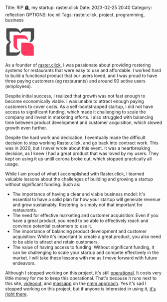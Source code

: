 Title: RIP 🪦, my startup: raster.click 
Date: 2023-02-25 20:40
Category: reflection
OPTIONS: toc:nil
Tags: raster.click, project, programming, business

![raster logo](./images/2023/raster-logo.svg)

As a founder of [raster.click](https://raster.click/),
I was passionate about providing rostering systems for restaurants
that were easy to use and affordable.
I worked hard to build a functional product that our users loved,
and I was proud to have three paying customers (eg restaurants)
and around 90 active users (employees).

Despite initial success,
I realized that growth was not fast enough to become economically viable.
I was unable to attract enough paying customers to cover costs.
As a self-bootstrapped startup,
I did not have access to significant funding,
which made it challenging to scale the company and invest in marketing efforts.
I also struggled with balancing time between
product development and customer acquisition,
which slowed growth even further.

Despite the hard work and dedication,
I eventually made the difficult decision to stop working Raster.click,
and go back into contract work.
This was in 2020, but I never wrote about this event.
It was a heartbreaking decision,
as I knew I had a great product that was loved by my users.
They kept on using it up untill corona broke out,
which stopped practically all usage.

While I am proud of what I accomplished with Raster.click,
I learned valuable lessons about the challenges of building
and growing a startup without significant funding.
Such as:
+ The importance of having a clear and viable business model:
  It's essential to have a solid plan for how your startup will generate revenue and grow sustainably.
  Rostering is simply not that important for restaurants.
+ The need for effective marketing and customer acquisition:
  Even if you have a great product,
  you need to be able to effectively reach and convince potential customers to use it.
+ The importance of balancing product development and customer acquisition:
  While it's important to create a great product,
  you also need to be able to attract and retain customers.
+ The value of having access to funding:
  Without significant funding,
  it can be challenging to scale your startup and compete effectively in the market.
I will take these lessons with me as I move forward with future endeavors.

Although I stopped working on this project,
it's still [operational](https://raster.click/).
It costs very little money for me to keep this operational.
That's because it runs next to this site, [videocut](https://videocut.org/),
and [massapp](https://massapp.org/) on the
[nmm approach](https://jappie.me/the-nix-mutli-monolith-machine-nmmm.html).
Yes it's sad I stopped working on this project,
but if anyone is interested in using it,
[it's right there](https://raster.click/).
